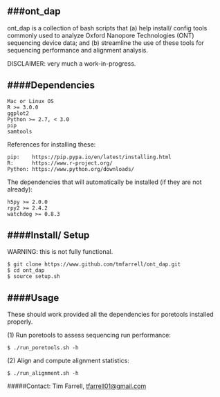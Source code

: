 ###ont_dap
----------

ont_dap is a collection of bash scripts that (a) help install/ config tools commonly 
used to analyze Oxford Nanopore Technologies (ONT) sequencing device data; and (b) 
streamline the use of these tools for sequencing performance and alignment analysis.

DISCLAIMER: very much a work-in-progress. 

####Dependencies
----------------
    Mac or Linux OS    
    R >= 3.0.0 
    ggplot2
    Python >= 2.7, < 3.0
    pip
	samtools

References for installing these:  
	
    pip: 	https://pip.pypa.io/en/latest/installing.html  
	R: 		https://www.r-project.org/  
	Python:	https://www.python.org/downloads/  

The dependencies that will automatically be installed (if they are not already):
	 
    h5py >= 2.0.0  
	rpy2 >= 2.4.2  
	watchdog >= 0.8.3


####Install/ Setup
------------------

WARNING: this is not fully functional.

	$ git clone https://www.github.com/tmfarrell/ont_dap.git
	$ cd ont_dap
	$ source setup.sh   


####Usage
---------

These should work provided all the dependencies for poretools installed properly.   

(1) Run poretools to assess sequencing run performance: 

    $ ./run_poretools.sh -h 
    
(2) Align and compute alignment statistics: 
    
    $ ./run_alignment.sh -h 
    

#####Contact: 
Tim Farrell, tfarrell01@gmail.com
